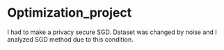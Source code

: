 # Optimization_project
I had to make a privacy secure SGD. Dataset was changed by noise and I analyzed SGD method due to this condition.
